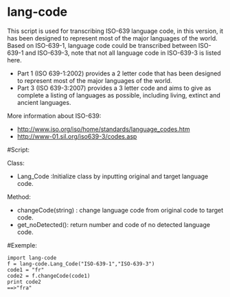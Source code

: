 lang-code
=========
This script is used for transcribing ISO-639 language code, in this version, it has been designed to represent most of the major languages of the world. Based on ISO-639-1, language code could be transcribed between ISO-639-1 and ISO-639-3, note that not all language code in ISO-639-3 is listed here.

- Part 1 (ISO 639-1:2002) provides a 2 letter code that has been designed to represent most of the major languages of the world.
- Part 3 (ISO 639-3:2007) provides a 3 letter code and aims to give as complete a listing of languages as possible, including living, extinct and ancient languages.

More information about ISO-639:
- http://www.iso.org/iso/home/standards/language_codes.htm
- http://www-01.sil.org/iso639-3/codes.asp

#Script:

Class:
- Lang_Code :Initialize class by inputting original and target language code.

Method:
- changeCode(string) : change language code from original code to target code.
- get_noDetected(): return number and code of no detected language code.

#Exemple:

    import lang-code
    f = lang-code.Lang_Code("ISO-639-1","ISO-639-3")
    code1 = "fr"
    code2 = f.changeCode(code1)
    print code2
    ==>"fra"
